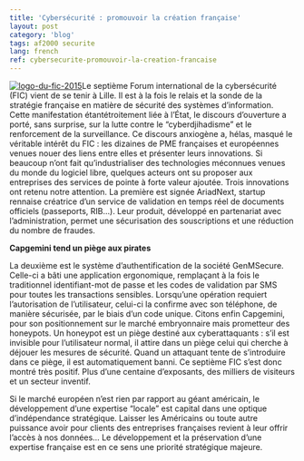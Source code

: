 ```yaml
---
title: 'Cybersécurité : promouvoir la création française'
layout: post
category: 'blog'
tags: af2000 securite
lang: french
ref: cybersecurite-promouvoir-la-creation-francaise
---
```


[![logo-du-fic-2015](http://blog.enzosandre.fr/wp-content/uploads/2015/02/logo-du-fic-2015.jpg)](http://blog.enzosandre.fr/wp-content/uploads/2015/02/logo-du-fic-2015.jpg)Le septième Forum international de la cybersécurité (FIC) vient de se tenir à Lille. Il est à la fois le relais et la sonde de la stratégie française en matière de sécurité des systèmes d’information. Cette manifestation étantétroitement liée à l’État, le discours d’ouverture a porté, sans surprise, sur la lutte contre le “cyberdjihadisme” et le renforcement de la surveillance. Ce discours anxiogène a, hélas, masqué le véritable intérêt du FIC : les dizaines de PME françaises et européennes venues nouer des liens entre elles et présenter leurs innovations. Si beaucoup n’ont fait qu’industrialiser des technologies méconnues venues du monde du logiciel libre, quelques acteurs ont su proposer aux entreprises des services de pointe à forte valeur ajoutée. Trois innovations ont retenu notre attention. La première est signée AriadNext, startup rennaise créatrice d’un service de validation en temps réel de documents officiels (passeports, RIB…). Leur produit, développé en partenariat avec l’administration, permet une sécurisation des souscriptions et une réduction du nombre de fraudes.

**Capgemini tend un piège aux pirates**

La deuxième est le système d’authentification de la société GenMSecure. Celle-ci a bâti une application ergonomique, remplaçant à la fois le traditionnel identifiant-mot de passe et les codes de validation par SMS pour toutes les transactions sensibles. Lorsqu’une opération requiert l’autorisation de l’utilisateur, celui-ci la confirme avec son téléphone, de manière sécurisée, par le biais d’un code unique. Citons enfin Capgemini, pour son positionnement sur le marché embryonnaire mais prometteur des honeypots. Un honeypot est un piège destiné aux cyberattaquants : s’il est invisible pour l’utilisateur normal, il attire dans un piège celui qui cherche à déjouer les mesures de sécurité. Quand un attaquant tente de s’introduire dans ce piège, il est automatiquement banni. Ce septième FIC s’est donc montré très positif. Plus d’une centaine d’exposants, des milliers de visiteurs et un secteur inventif.

Si le marché européen n’est rien par rapport au géant américain, le développement d’une expertise “locale” est capital dans une optique d’indépendance stratégique. Laisser les Américains ou toute autre puissance avoir pour clients des entreprises françaises revient à leur offrir l’accès à nos données… Le développement et la préservation d’une expertise française est en ce sens une priorité stratégique majeure.